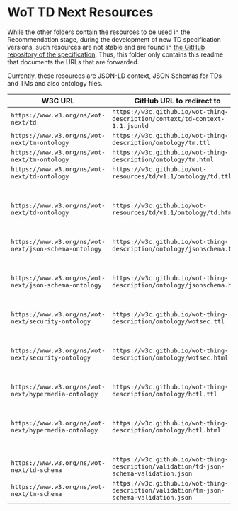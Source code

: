 # WoT TD Next Resources

While the other folders contain the resources to be used in the Recommendation stage, during the development of new TD specification versions, such resources are not stable and are found in [the GitHub repository of the specification](https://github.com/w3c/wot-thing-description).
Thus, this folder only contains this readme that documents the URLs that are forwarded.

Currently, these resources are JSON-LD context, JSON Schemas for TDs and TMs and also ontology files.

| W3C URL | GitHub URL to redirect to | Content Type | Note |
| ------- | ---------- | ------------ | ------------ |
| `https://www.w3.org/ns/wot-next/td` | `https://w3c.github.io/wot-thing-description/context/td-context-1.1.jsonld` | `application/ld+json`| |
| `https://www.w3.org/ns/wot-next/tm-ontology` | `https://w3c.github.io/wot-thing-description/ontology/tm.ttl` | `text/turtle`| |
| `https://www.w3.org/ns/wot-next/tm-ontology` | `https://w3c.github.io/wot-thing-description/ontology/tm.html` | `text/html`| |
| `https://www.w3.org/ns/wot-next/td-ontology` | `https://w3c.github.io/wot-resources/td/v1.1/ontology/td.ttl` | `text/turtle` | |
| `https://www.w3.org/ns/wot-next/td-ontology` | `https://w3c.github.io/wot-resources/td/v1.1/ontology/td.html` | `text/html` |  same as above but different content type |
| `https://www.w3.org/ns/wot-next/json-schema-ontology` | `https://w3c.github.io/wot-thing-description/ontology/jsonschema.ttl` | `text/turtle` | |
| `https://www.w3.org/ns/wot-next/json-schema-ontology` | `https://w3c.github.io/wot-thing-description/ontology/jsonschema.html` | `text/html`| same as above but different content type |
| `https://www.w3.org/ns/wot-next/security-ontology` | `https://w3c.github.io/wot-thing-description/ontology/wotsec.ttl` | `text/turtle` | |
| `https://www.w3.org/ns/wot-next/security-ontology` | `https://w3c.github.io/wot-thing-description/ontology/wotsec.html` | `text/html`|  same as above but different content type |
| `https://www.w3.org/ns/wot-next/hypermedia-ontology` | `https://w3c.github.io/wot-thing-description/ontology/hctl.ttl` | `text/turtle` | |
| `https://www.w3.org/ns/wot-next/hypermedia-ontology` | `https://w3c.github.io/wot-thing-description/ontology/hctl.html` | `text/html` |  same as above but different content type |
| `https://www.w3.org/ns/wot-next/td-schema` | `https://w3c.github.io/wot-thing-description/validation/td-json-schema-validation.json` | `application/json` | |
| `https://www.w3.org/ns/wot-next/tm-schema` | `https://w3c.github.io/wot-thing-description/validation/tm-json-schema-validation.json` | `application/json` | |
